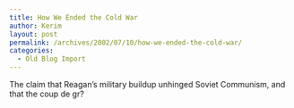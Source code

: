```yaml
---
title: How We Ended the Cold War
author: Kerim
layout: post
permalink: /archives/2002/07/10/how-we-ended-the-cold-war/
categories:
  - Old Blog Import
---
```

The claim that Reagan&#8217;s military buildup unhinged Soviet Communism, and that the coup de gr?

